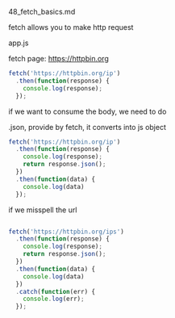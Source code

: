 48_fetch_basics.md


fetch allows you to make http request

app.js


fetch page: https://httpbin.org


```js
fetch('https://httpbin.org/ip')
  .then(function(response) {
    console.log(response);
  });
```

if we want to consume the body, we need to do

.json, provide by fetch, it converts into js object



```js
fetch('https://httpbin.org/ip')
  .then(function(response) {
    console.log(response);
    return response.json();
  })
  .then(function(data) {
    console.log(data)
  });
```

if we misspell the url

```js

fetch('https://httpbin.org/ips')
  .then(function(response) {
    console.log(response);
    return response.json();
  })
  .then(function(data) {
    console.log(data)
  })
  .catch(function(err) {
    console.log(err);
  });
```














